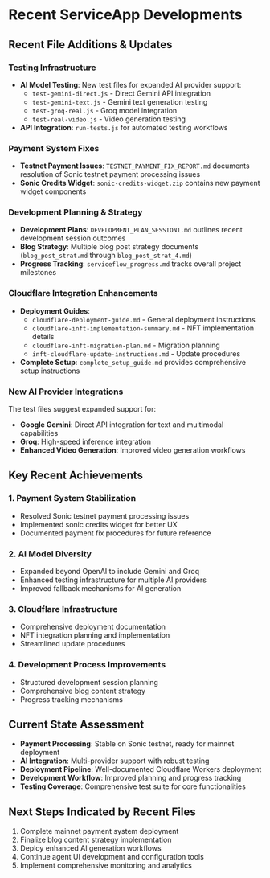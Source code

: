# Recent ServiceApp Developments

## Recent File Additions & Updates

### Testing Infrastructure
- **AI Model Testing**: New test files for expanded AI provider support:
  - `test-gemini-direct.js` - Direct Gemini API integration
  - `test-gemini-text.js` - Gemini text generation testing
  - `test-groq-real.js` - Groq model integration
  - `test-real-video.js` - Video generation testing
- **API Integration**: `run-tests.js` for automated testing workflows

### Payment System Fixes
- **Testnet Payment Issues**: `TESTNET_PAYMENT_FIX_REPORT.md` documents resolution of Sonic testnet payment processing issues
- **Sonic Credits Widget**: `sonic-credits-widget.zip` contains new payment widget components

### Development Planning & Strategy
- **Development Plans**: `DEVELOPMENT_PLAN_SESSION1.md` outlines recent development session outcomes
- **Blog Strategy**: Multiple blog post strategy documents (`blog_post_strat.md` through `blog_post_strat_4.md`)
- **Progress Tracking**: `serviceflow_progress.md` tracks overall project milestones

### Cloudflare Integration Enhancements
- **Deployment Guides**: 
  - `cloudflare-deployment-guide.md` - General deployment instructions
  - `cloudflare-inft-implementation-summary.md` - NFT implementation details
  - `cloudflare-inft-migration-plan.md` - Migration planning
  - `inft-cloudflare-update-instructions.md` - Update procedures
- **Complete Setup**: `complete_setup_guide.md` provides comprehensive setup instructions

### New AI Provider Integrations
The test files suggest expanded support for:
- **Google Gemini**: Direct API integration for text and multimodal capabilities
- **Groq**: High-speed inference integration
- **Enhanced Video Generation**: Improved video generation workflows

## Key Recent Achievements

### 1. Payment System Stabilization
- Resolved Sonic testnet payment processing issues
- Implemented sonic credits widget for better UX
- Documented payment fix procedures for future reference

### 2. AI Model Diversity
- Expanded beyond OpenAI to include Gemini and Groq
- Enhanced testing infrastructure for multiple AI providers
- Improved fallback mechanisms for AI generation

### 3. Cloudflare Infrastructure
- Comprehensive deployment documentation
- NFT integration planning and implementation
- Streamlined update procedures

### 4. Development Process Improvements
- Structured development session planning
- Comprehensive blog content strategy
- Progress tracking mechanisms

## Current State Assessment
- **Payment Processing**: Stable on Sonic testnet, ready for mainnet deployment
- **AI Integration**: Multi-provider support with robust testing
- **Deployment Pipeline**: Well-documented Cloudflare Workers deployment
- **Development Workflow**: Improved planning and progress tracking
- **Testing Coverage**: Comprehensive test suite for core functionalities

## Next Steps Indicated by Recent Files
1. Complete mainnet payment system deployment
2. Finalize blog content strategy implementation
3. Deploy enhanced AI generation workflows
4. Continue agent UI development and configuration tools
5. Implement comprehensive monitoring and analytics